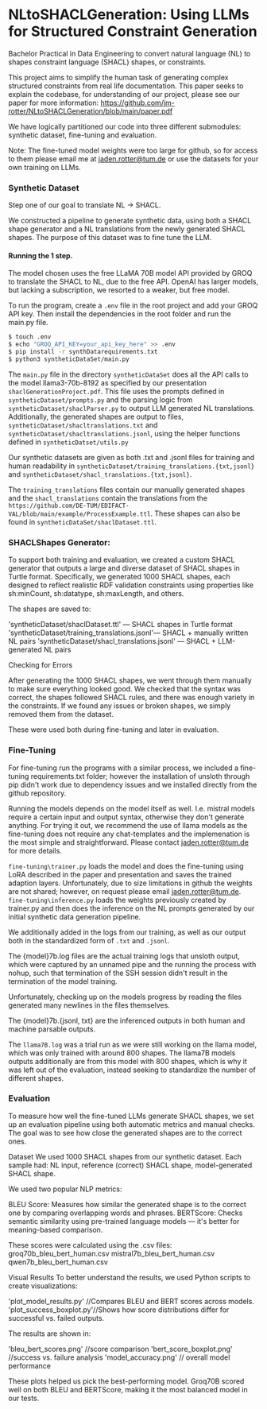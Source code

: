 # NLtoSHACLGeneration: Using LLMs for Structured Constraint Generation

Bachelor Practical in Data Engineering to convert natural language (NL) to shapes constraint language (SHACL) shapes, or constraints.

This project aims to simplify the human task of generating complex structured constraints from real life documentation.
This paper seeks to explain the codebase, for understanding of our project, please see our paper for more information: https://github.com/jm-rotter/NLtoSHACLGeneration/blob/main/paper.pdf


We have logically partitioned our code into three different submodules: synthetic dataset, fine-tuning and evaluation. 

Note: The fine-tuned model weights were too large for github, so for access to them please email me at jaden.rotter@tum.de or use the datasets for your own training on LLMs. 

### Synthetic Dataset

Step one of our goal to translate NL -> SHACL. 

We constructed a pipeline to generate synthetic data, using both a SHACL shape generator and a NL translations from the newly generated SHACL shapes.
The purpose of this dataset was to fine tune the LLM. 
#### Running the 1 step. 

The model chosen uses the free LLaMA 70B model API provided by GROQ to translate the SHACL to NL, due to the free API.
OpenAI has larger models, but lacking a subscription, we resorted to a weaker, but free model.

To run the program, create a `.env` file in the root project and add your GROQ API key. Then install the dependencies in the root folder and run the main.py file.

```bash
$ touch .env
$ echo "GROQ_API_KEY=your_api_key_here" >> .env 
$ pip install -r synthDatarequirements.txt
$ python3 syntheticDataSet/main.py 
```


The `main.py` file in the directory `syntheticDataSet` does all the API calls to the model llama3-70b-8192 as specified by our presentation `shaclGenerationProject.pdf`.
This file uses the prompts defined in `syntheticDataset/prompts.py` and the parsing logic from `syntheticDataset/shaclParser.py` to output LLM generated NL translations. 
Additionally, the generated shapes are output to files, `syntheticDataset/shacltranslations.txt` and `syntheticDataset/shacltranslations.jsonl`, using the helper functions defined in `syntheticDatset/utils.py`


Our synthetic datasets are given as both .txt and .jsonl files for training and human readability in `syntheticDataset/training_translations.{txt,jsonl}` and `syntheticDataset/shacl_translations.{txt,jsonl}`.

The `training_translations` files contain our manually generated shapes and the `shacl_translations` contain the translations from the `https://github.com/DE-TUM/EDIFACT-VAL/blob/main/example/ProcessExample.ttl`. 
These shapes can also be found in `syntheticDataSet/shaclDataset.ttl`.


### SHACLShapes Generator:

To support both training and evaluation, we created a custom SHACL generator that outputs a large and diverse dataset of SHACL shapes in Turtle format. Specifically, we generated 1000 SHACL shapes, each designed to reflect realistic RDF validation constraints using properties like sh:minCount, sh:datatype, sh:maxLength, and others.
 
The shapes are saved to:

'syntheticDataset/shaclDataset.ttl' — SHACL shapes in Turtle format
'syntheticDataset/training_translations.jsonl'— SHACL + manually written NL pairs
'syntheticDataset/shacl_translations.jsonl' — SHACL + LLM-generated NL pairs

Checking for Errors

After generating the 1000 SHACL shapes, we went through them manually to make sure everything looked good. We checked that the syntax was correct, the shapes followed SHACL rules, and there was enough variety in the constraints. If we found any issues or broken shapes, we simply removed them from the dataset.

These were used both during fine-tuning and later in evaluation.



### Fine-Tuning

For fine-tuning run the programs with a similar process, we included a fine-tuning requirements.txt folder; however the installation of unsloth through pip didn't work due to dependency issues and we installed directly from the github repository.

Running the models depends on the model itself as well. I.e. mistral models require a certain input and output syntax, otherwise they don't generate anything.
For trying it out, we recommend the use of llama models as the fine-tuning does not require any chat-templates and the implemenation is the most simple and straightforward. 
Please contact jaden.rotter@tum.de for more details.

`fine-tuning\trainer.py` loads the model and does the fine-tuning using LoRA described in the paper and presentation and saves the trained adaption layers.
Unfortunately, due to size limitations in github the weights are not shared; however, on request please email jaden.rotter@tum.de.
`fine-tuning\inference.py` loads the weights previously created by trainer.py and then does the inference on the NL prompts generated by our initial synthetic data generation pipeline. 

We additionally added in the logs from our training, as well as our output both in the standardized form of `.txt` and `.jsonl`.

The {model}7b.log files are the actual training logs that unsloth output, which were captured by an unnamed pipe and the running the process with nohup, such that termination of the SSH session didn't result in the termination of the model training. 

Unfortunately, checking up on the models progress by reading the files generated many newlines in the files themselves. 

The {model}7b.{jsonl, txt} are the inferenced outputs in both human and machine parsable outputs. 


The `llama7B.log` was a trial run as we were still working on the llama model, which was only trained with around 800 shapes. 
The llama7B models outputs additionally are from this model with 800 shapes, which is why it was left out of the evaluation, instead seeking to standardize the number of different shapes. 


### Evaluation

To measure how well the fine-tuned LLMs generate SHACL shapes, we set up an evaluation pipeline using both automatic metrics and manual checks. The goal was to see how close the generated shapes are to the correct ones.

Dataset
We used 1000 SHACL shapes from our synthetic dataset. Each sample had:
NL input, reference (correct) SHACL shape, model-generated SHACL shape.

We used two popular NLP metrics:

BLEU Score: Measures how similar the generated shape is to the correct one by comparing overlapping words and phrases.
BERTScore: Checks semantic similarity using pre-trained language models — it's better for meaning-based comparison.

These scores were calculated using the .csv files:
groq70b_bleu_bert_human.csv
mistral7b_bleu_bert_human.csv
qwen7b_bleu_bert_human.csv

Visual Results
To better understand the results, we used Python scripts to create visualizations:

'plot_model_results.py' //Compares BLEU and BERT scores across models.
'plot_success_boxplot.py'//Shows how score distributions differ for successful vs. failed outputs.

The results are shown in:

'bleu_bert_scores.png' //score comparison
'bert_score_boxplot.png' //success vs. failure analysis
'model_accuracy.png' // overall model performance

These plots helped us pick the best-performing model. Groq70B scored well on both BLEU and BERTScore, making it the most balanced model in our tests.



